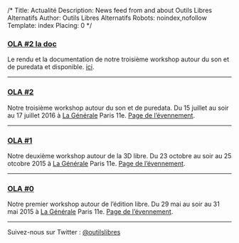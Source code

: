 /*
Title: Actualité
Description: News feed from and about Outils Libres Alternatifs
Author: Outils Libres Alternatifs
Robots: noindex,nofollow
Template: index
Placing: 0
*/

### [OLA #2 la doc](http://outilslibresalternatifs.org/ola2)

Le rendu et la documentation de notre troisième workshop autour du son et de puredata et disponible. [ici](http://outilslibresalternatifs.org/ola2/documentation).

---

### [OLA #2](http://outilslibresalternatifs.org/ola2)

Notre troisième workshop autour du son et de puredata.
Du 15 juillet au soir au 17 juillet 2016 à [La Générale](http://www.lagenerale.fr/) Paris 11e.
[Page de l’évennement](http://outilslibresalternatifs.org/ola2).

---

### [OLA #1](http://outilslibresalternatifs.org/ola1)

Notre deuxième workshop autour de la 3D libre.
Du 23 octobre au soir au 25 otcobre 2015 à [La Générale](http://www.lagenerale.fr/) Paris 11e.
[Page de l’évennement](http://outilslibresalternatifs.org/ola1).

---

### [OLA #0](http://outilslibresalternatifs.org/ola0)

Notre premier workshop autour de l’édition libre.
Du 29 mai au soir au 31 mai 2015 à [La Générale](http://www.lagenerale.fr/) Paris 11e.
[Page de l’évennement](http://outilslibresalternatifs.org/ola0).

---

Suivez-nous sur Twitter : [@outilslibres](https://twitter.com/outilslibres)
